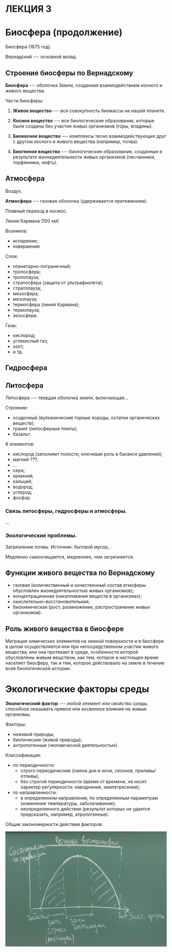 # ЛЕКЦИЯ 3

# Биосфера (продолжение)

Биосфера (1875 год).

Вернадский --- основной вклад.

## Строение биосферы по Вернадскому

**Биосфера** --- оболочка Земли, созданная взаимодействием косного и живого
вещества.

Части биосферы:

1. **Живое вещество** --- вся совокупность биомассы на нашей планете.

2. **Косное вещество** --- все биологические образования, которые были созданы
   без участия живых организмов (горы, впадины).

3. **Биокосное вещество** --- комплексы тесно взаимодействующих друг с другом
   косного и живого вещества (например, почва).

4. **Биогенное вещество** --- биологические образования, созданные в
   результате жизнедеятельности живых организмов (песчанники,
торфянники, нефть).

## Атмосфера

Воздух.

**Атмосфера** --- газовая оболочка (удерживается притяжением).

Плавный переход в космос.

Линия Кармана (100 км)

Возникла:

* испарение;
* извержения.

Слои:

* планетарно-пограничный;
* тропосфера;
* тропопауза;
* стратосфера (защита от ультрафиолета);
* стратопауза;
* мезосфера;
* мезопауза;
* термосфера (линия Кармана);
* термопауза;
* экзосфера.

Газы:

* кислород;
* углекислый газ;
* азот;
* и тд.

## Гидросфера

## Литосфера

Литосфера --- твердая оболочка земли, включающая...

Строение:

* осадочный (вулканические горные породы, остатки органических веществ);
* гранит (литосферные плиты);
* базальт.

8 элементов:

* кислород (заполняет полости, ключевая роль в балансе давления);
* магний ???;
* ...
* сера;
* кремний;
* кальций;
* водород;
* углерод;
* фосфор.

### Связь литосферы, гидросферы и атмосферы.

...

### Экологические проблемы.

Загрязнение почвы. Источник: бытовой мусор, .

Медленно самоочищается, медленнее, чем загрязняется.

## Функции живого вещества по Вернадскому

* газовая (количественный и качественный состав атмоферы обусловлен
  жизнедеятельностью живых организмов);
* концентрационная (накапливание веществ в организмах);
* окислительно-восстановительная;
* биохимическая (рост, размножение, распространение живых организмов).
  
## Роль живого вещества в биосфере

Миграция химических элементов на земной поверхности и в биосфере в целом
осуществляется или при непосредственном участии живого вещества, или она
протекает в среде, особенности которой обусловлены живым вещством, как
тем, которое в настоящее время населяет биосферу, так и тем, которое
действовало на земле в течение всей биологической истории.

# Экологические факторы среды

**Экологический фактор** --- любой элемент или свойство среды, способное
оказывать прямое или косвенное влияние на живые организмы.

Факторы:

* неживой природы;
* биотические (живой природы); 
* антропогенные (человеческой деятельностью). 

Классификация:

* по периодичности:
    * строго периодические (смена дня и ночи, сезонов, приливы/отливы);
    * без строгой периодичности (время от времени, не носят характер
      регулярности: наводнения, землетрясения);
* по направленности:
    * в определенном направлении, по определенным параметрам (изменение
      температуры, заболачивание);
    * неопределенного действия (результат которых не удается предсказать,
      например, атропогенные).

Общие закономерности действия факторов

![схема](./img/factors.jpg)

